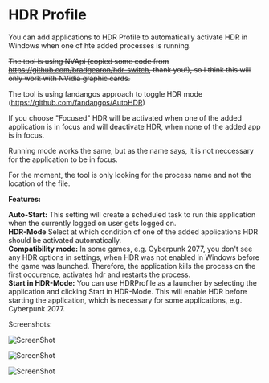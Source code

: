 # HDR Profile
 
You can add applications to HDR Profile to automatically activate HDR in Windows when one of hte added processes is running.

~~The tool is using NVApi (copied some code from https://github.com/bradgearon/hdr-switch, thank you!), so I think this will only work with NVidia graphic cards.~~

The tool is using fandangos approach to toggle HDR mode (https://github.com/fandangos/AutoHDR)

If you choose "Focused" HDR will be activated when one of the added application is in focus and will deactivate HDR, when none of the added app is in focus.

Running mode works the same, but as the name says, it is not neccessary for the application to be in focus.

For the moment, the tool is only looking for the process name and not the location of the file.

**Features:**

**Auto-Start:** This setting will create a scheduled task to run this application when the currently logged on user gets logged on.  
**HDR-Mode** Select at which condition of one of the added applications HDR should be activated automatically.  
**Compatibility mode:** In some games, e.g. Cyberpunk 2077,  you don't see any HDR options in settings, when HDR was not enabled in Windows before the game was launched. Therefore, the application kills the process on the first occurence, activates hdr and restarts the process.  
**Start in HDR-Mode:** You can use HDRProfile as a launcher by selecting the application and clicking Start in HDR-Mode. This will enable HDR before starting the application, which is necessary for some applications, e.g. Cyberpunk 2077.  

Screenshots:

![ScreenShot](https://raw.github.com/Codectory/HDR-Profile/main/Screenshots/Status_1-5-0.png)

![ScreenShot](https://raw.github.com/Codectory/HDR-Profile/main/Screenshots/Applications_1-5-0.png)

![ScreenShot](https://raw.github.com/Codectory/HDR-Profile/main/Screenshots/Settings_1-5-0.png)
